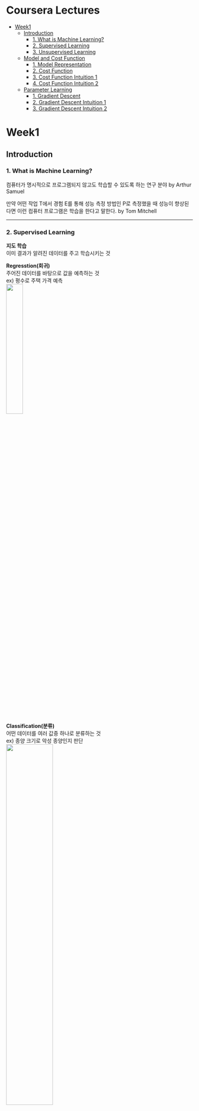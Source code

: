 # Coursera Lectures
- [Week1](#week1)
  - [Introduction](#introduction)
    - [1. What is Machine Learning?](#1-what-is-machine-learning) 
    - [2. Supervised Learning](#2-supervised-learning)
    - [3. Unsupervised Learning](#3-unsupervised-learning)
  - [Model and Cost Function](#model-and-cost-function)
    - [1. Model Representation](#1-model-representation)
    - [2. Cost Function](#2-cost-function)
    - [3. Cost Function Intuition 1](#3-cost-function-intuition-1)
    - [4. Cost Function Intuition 2](#4-cost-function-intuition-2)
  - [Parameter Learning](#parameter-learning)
    - [1. Gradient Descent](#1-gradient-descent)
    - [2. Gradient Descent Intuition 1](#2-gradient-descent-intuition-1)
    - [3. Gradient Descent Intuition 2](#3-gradient-descent-intuition-2)
# Week1
## Introduction
### 1. What is Machine Learning?
컴퓨터가 명시적으로 프로그램되지 않고도 학습할 수 있도록 하는 연구 분야 by Arthur Samuel

만약 어떤 작업 T에서 경험 E를 통해 성능 측정 방법인 P로 측정했을 때 성능이 향상된다면 이런 컴퓨터 프로그램은 학습을 한다고 말한다. by Tom Mitchell
***
### 2. Supervised Learning
**지도 학습**   
이미 결과가 알려진 데이터를 주고 학습시키는 것

**Regresstion(회귀)**   
주어진 데이터를 바탕으로 값을 예측하는 것   
ex) 평수로 주택 가격 예측   
<img src="./Week1/Normdist_regression.png" width="30%">

**Classification(분류)**   
어떤 데이터를 여러 값중 하나로 분류하는 것   
ex) 종양 크기로 악성 종양인지 판단   
<img src="./Week1/classification.png" width="50%">
***
### 3. Unsupervised Learning
**비지도 학습**   
정답을 알려주지 않고 데이터를 군집화 하는것   
데이터가 무엇인지는 정의할 수 없지만 비슷한 특징을 찾아 분류   
ex) 뉴스 기사 분류
***
## Model and Cost Function
### 1. Model Representation
<img src="./Week1/model representation.PNG" width="50%">

<img src="https://latex.codecogs.com/gif.latex?m" /> : 데이터의 총 개수   
<img src="https://latex.codecogs.com/gif.latex?x^{(i)}" /> : <img src="https://latex.codecogs.com/gif.latex?i" />번째 <img src="https://latex.codecogs.com/gif.latex?x" /> 데이터  ex) <img src="https://latex.codecogs.com/gif.latex?x^{(2)}" /> : <img src="https://latex.codecogs.com/gif.latex?1416" />   
<img src="https://latex.codecogs.com/gif.latex?y^{(i)}" /> : <img src="https://latex.codecogs.com/gif.latex?i" />번째 <img src="https://latex.codecogs.com/gif.latex?y" /> 데이터  ex) <img src="https://latex.codecogs.com/gif.latex?y^{(1)}" /> : <img src="https://latex.codecogs.com/gif.latex?460" />

Supervised Learning(지도 학습)의 목표는 <img src="https://latex.codecogs.com/gif.latex?h(x)" />를 <img src="https://latex.codecogs.com/gif.latex?y" />값에 가깝게 만드는 것이 목표   
여기서 <img src="https://latex.codecogs.com/gif.latex?h" />를 hypothesis(가설)이라고 함   

<img src="./Week1/hypothesis.PNG" width="50%">

<img src="./Week1/process.png" width="50%">

***
### 2. Cost Function
설정한 가설( <img src="https://latex.codecogs.com/gif.latex?h(x)" /> )의 정확도를 확인하기 위해 Cost Function(비용 함수)를 사용   
비용 함수의 값이 작을수록(0에 가까울수록) 정확   

비용 함수는 아래와 같이 **Squared error function** or **Mean squared error**(평균 제곱 오차) 방식을 주로 씀
<img src="./Week1/cost_function.png" width="50%">

***
### 3. Cost Function Intuition 1
<img src="https://latex.codecogs.com/gif.latex?h(x)=\Theta_{0}+\Theta_{1}x" />에서 <img src="https://latex.codecogs.com/gif.latex?\Theta_{0}=0" />이라고 가정

데이터 셋:   
<img src="https://latex.codecogs.com/gif.latex?(1,1)" />   
<img src="https://latex.codecogs.com/gif.latex?(2,2)" />   
<img src="https://latex.codecogs.com/gif.latex?(3,3)" />   

<img src="./Week1/cost_function_1.png" width="50%">

<img src="https://latex.codecogs.com/gif.latex?\Theta_{1}=1" />이면 위 그래프와 같이 데이터와 완벽이 일치한다. 이때 비용 함수를 구해 보면   
<img src="https://latex.codecogs.com/gif.latex?\frac{1}{2\times3}\sum_{i=1}^{3}(h_{\Theta}(x_{i})-y_{i})^{2}=\frac{1}{6}(0^{2}+0^{2}+0^{2})=0" />   
과 같이 <img src="https://latex.codecogs.com/gif.latex?0" />이 나온다.

<img src="./Week1/cost_function_2.png" width="50%">

<img src="https://latex.codecogs.com/gif.latex?\Theta_{1}=0.5" />이면 위 그래프와 같은 모양이 나온다. 여기서 비용 함수를 구해 보면   
<img src="https://latex.codecogs.com/gif.latex?\frac{1}{2\times3}\sum_{i=1}^{3}(h_{\Theta}(x_{i})-y_{i})^{2}=\frac{1}{6}(0.5^{2}+1^{2}+1.5^{2})=\frac{1}{6}\times\frac{7}{2}\simeq0.58" />   
과 같이 약 <img src="https://latex.codecogs.com/gif.latex?0.58" />이 나온다. 아까 데이터와 그래프가 완벽히 일치했을 때의 비용 함수 값보다 더 크다.

<img src="https://latex.codecogs.com/gif.latex?x" />값에 따른 비용 함수의 값을 좌표평면 위에 나타내면 아래와 같은 개형의 그래프가 그려진다.   

<img src="./Week1/cost_function_3.png" width="50%">

***
### 4. Cost Function Intuition 2

<img src="./Week1/cost_function_4.png" width="50%"><img src="./Week1/cost_function_5.png" width="50%"><img src="./Week1/cost_function_7.png" width="50%">

그래프와 데이터의 분포가 비슷할수록 등고선 그래프의 나타난 비용 함수의 값이 최하점에 가까워지는 것을 볼 수 있다.
***
## Parameter Learning
### 1. Gradient Descent
비용 함수의 값을 최소화하기 위해 사용하는 방법중에는 Gradient Descent(경사 하강법)이 있다.  
경사 하강법은 그래프의 최소값을 찾기 위해 말 그대로 경사를 따라 내려가는 방식이다.   
<img src="./Week1/gradient_descent_path_1.png" width="50%"><img src="./Week1/gradient_descent_path_2.png" width="50%">

위 그림과 같이 시작점에 따라 도착하는 지점이 다를 수 있다.

<img src="./Week1/gradient_descent.png" width="50%">

경사 하강법의 식은 위와 같으며 <img src="https://latex.codecogs.com/gif.latex?\Theta_{0}" />과 <img src="https://latex.codecogs.com/gif.latex?\Theta_{1}" /> 나누어 계산한다.   
여기서 <img psrc="https://latex.codecogs.com/gif.latex?\alpha" />를 Learning Rate(학습률)이라 하고 학습률의 크기에 따라 한번에 내려가는 거리가 결정된다.

<img src="./Week1/simultaneous_update.png" width="50%">

경사 하강법을 계산할 때는 위와 같이 <img src="https://latex.codecogs.com/gif.latex?\Theta_{0}" />과 <img src="https://latex.codecogs.com/gif.latex?\Theta_{1}" />에 대한 값을 미리 계산한 다음에 대입하여야 한다. 오른쪽과 같이 계산 - 대입 - 계산 - 대입 순으로 계산하면 이상한 값이 나올 수도 있다.
***
### 2. Gradient Descent Intuition 1

***
### 3. Gradient Descent Intuition 2
